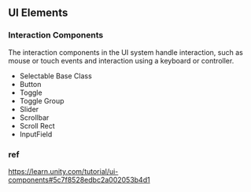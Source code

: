 ## UI Elements

### Interaction Components
The interaction components in the UI system handle interaction, such as mouse or touch events and interaction using a keyboard or controller.

- Selectable Base Class
- Button
- Toggle
- Toggle Group
- Slider
- Scrollbar
- Scroll Rect
- InputField



### ref

https://learn.unity.com/tutorial/ui-components#5c7f8528edbc2a002053b4d1
